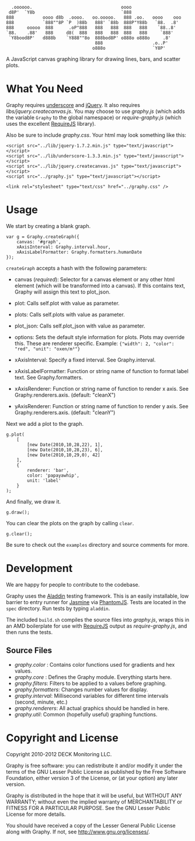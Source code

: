       .oooooo.                                  oooo                    
     d8P'  `Y8b                                 `888                    
    888           oooo d8b  .oooo.   oo.ooooo.   888 .oo.   oooo    ooo 
    888           `888""8P `P  )88b   888' `88b  888P"Y88b   `88.  .8'  
    888     ooooo  888      .oP"888   888   888  888   888    `88..8'   
    `88.    .88'   888     d8(  888   888   888  888   888     `888'    
     `Y8bood8P'   d888b    `Y888""8o  888bod8P' o888o o888o     .8'     
                                      888                   .o..P'      
                                     o888o                  `Y8P'


A JavaScript canvas graphing library for drawing lines, bars, and scatter plots.

What You Need
=============

Graphy requires [underscore](http://underscorejs.org/) and [jQuery](http://jquery.com/). It also requires _libs/jquery.createcanvas.js_. You may choose to use _graphy.js_ (which adds the variable `Graphy` to the global namespace) or _require-graphy.js_ (which uses the excellent [RequireJS](http://requirejs.org/) library).

Also be sure to include _graphy.css_. Your html may look something like this:

    <script src="../lib/jquery-1.7.2.min.js" type="text/javascript"></script>
    <script src="../lib/underscore-1.3.3.min.js" type="text/javascript"></script>
    <script src="../lib/jquery.createcanvas.js" type="text/javascript"></script>
    <script src="../graphy.js" type="text/javascript"></script>

    <link rel="stylesheet" type="text/css" href="../graphy.css" />
  
Usage
=====

We start by creating a blank graph.

    var g = Graphy.createGraph({
    	canvas: '#graph', 
    	xAxisInterval: Graphy.interval.hour, 
    	xAxisLabelFormatter: Graphy.formatters.humanDate
    });
  
`createGraph` accepts a hash with the following parameters:

* canvas (_required_): Selector for a canvas element or any other html element (which will be transformed into a canvas). If this contains text, Graphy will assign this text to plot_json.

* plot: Calls self.plot with value as parameter.
* plots: Calls self.plots with value as parameter.
* plot_json: Calls self.plot_json with value as parameter.
* options: Sets the default style information for plots. Plots may override this. These are renderer specific. Example: `{"width": 2, "color": "red", "unit": "oxen/m³"}`
* xAxisInterval: Specify a fixed interval. See Graphy.interval.
* xAxisLabelFormatter: Function or string name of function to format label text. See Graphy.formatters.
* xAxisRenderer: Function or string name of function to render x axis. See Graphy.renderers.axis. (default: "cleanX")
* yAxisRenderer: Function or string name of function to render y axis. See Graphy.renderers.axis. (default: "cleanY")

Next we add a plot to the graph.

    g.plot(
    	[
    		[new Date(2010,10,28,22), 1],
    		[new Date(2010,10,28,23), 6],
    		[new Date(2010,10,29,0), 42]
    	], 
    	{ 
    		renderer: 'bar',
    		color: 'papayawhip',
    		unit: 'label'
    	} 
    );

And finally, we draw it.

    g.draw();
  
You can clear the plots on the graph by calling `clear`.

    g.clear();

Be sure to check out the `examples` directory and source comments for more.

Development
===========

We are happy for people to contribute to the codebase.

Graphy uses the [Aladdin](https://github.com/rlayte/aladdin) testing framework. This is an easily installable, low barrier to entry runner for [Jasmine](https://github.com/pivotal/jasmine) via [PhantomJS](http://phantomjs.org/). Tests are located in the `spec` directory. Run tests by typing `aladdin`.

The included `build.sh` compiles the source files into _graphy.js_, wraps this in an AMD boilerplate for use with [RequireJS](http://requirejs.org/) output as _require-graphy.js_, and then runs the tests.

Source Files
------------

* _graphy.color_ : Contains color functions used for gradients and hex values.
* _graphy.core_ : Defines the Graphy module. Everything starts here.
* _graphy.filters_: Filters to be applied to a values before graphing.
* _graphy.formatters_: Changes number values for display.
* _graphy.interval_: Millisecond variables for different time intervals (second, minute, etc.)
* _graphy.renderers_: All actual graphics should be handled in here.
* _graphy.util_: Common (hopefully useful) graphing functions.


Copyright and License
=====================

Copyright 2010-2012 DECK Monitoring LLC.

Graphy is free software: you can redistribute it and/or modify it under the terms of the GNU Lesser Public License as published by the Free Software Foundation, either version 3 of the License, or (at your option) any later version.

Graphy is distributed in the hope that it will be useful, but WITHOUT ANY WARRANTY; without even the implied warranty of MERCHANTABILITY or FITNESS FOR A PARTICULAR PURPOSE. See the GNU Lesser Public License for more details.

You should have received a copy of the Lesser General Public License along with Graphy. If not, see <http://www.gnu.org/licenses/>.